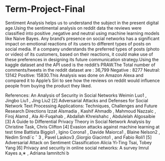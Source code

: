# Term-Project-Final
Sentiment Analysis helps us to understand the subject in the present digital age.Using the sentimental analysis on reddit data the reviews were classified into positive ,negative and neutral using machine learning models like Naive Bayes. Any brand’s presence on social networks has a significant impact on emotional reactions of its users to different types of posts on social media. If a company understands the preferred types of posts (photo or video) of its customers, based on their reactions, it could make use of these preferences in designing its future communication strategy.Using the kaggle dataset and the API used is the reddit’s PRAW.The Total number of comments/tweets in the reddit dataset are : 36,799 Negative : 8277 Neutral: 13142 Positive: 15830.This Analysis was done on Amazon Alexa and compared it to Apple’s Siri  to see how the reviews on reddit would influence people from buying the product they liked.

References:
An Analysis of Security in Social Networks Weimin Luo1 , Jingbo Liu1 , Jing Liu2 
[2]	 Adversarial Attacks and Defenses for Social Network Text Processing Applications: Techniques, Challenges and Future Research Directions Izzat Alsmadia , Kashif Ahmadb , Mahmoud Nazzalc , Firoj Alamd , Ala Al-Fuqahab , Abdallah Khreishahc , Abdulelah Algosaibie
[3]	A Guide to Differential Privacy Theory in Social Network Analysis by Christine Task, Chris Clifton
[4]	Evasion attacks against machine learning at test time Battista Biggio1 , Igino Corona1 , Davide Maiorca1 , Blaine Nelson2 , Nedim Srndi´c ˇ 3 , Pavel Laskov3 ,Giorgio Giacinto1 , and Fabio Roli1 
[5]	Adversarial Attack on Sentiment Classification Alicia Yi-Ting Tsai, Tobey Yang
[6]	Privacy and security in online social networks: A survey Imrul Kayes a,∗ , Adriana Iamnitchi b

